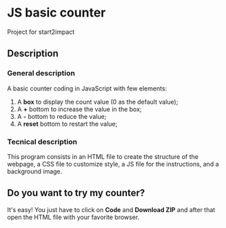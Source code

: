 # JS basic counter
Project for start2impact

## Description
### General description
A basic counter coding in JavaScript with few elements:
1. A **box** to display the count value (0 as the default value);
2. A **+** bottom to increase the value in the box;
3. A **-** bottom to reduce the value;
4. A **reset** bottom to restart the value; 



### Tecnical description 
This program consists in an HTML file to create the structure of the webpage, a CSS file to customize style, a JS file for the instructions, and a background image.

## Do you want to try my counter?
It's easy! You just have to click on **Code** and **Download ZIP** and after that open the HTML file with your favorite browser.
